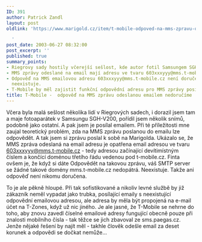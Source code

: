 ```yaml
---
ID: 391
author: Patrick Zandl
layout: post
oldlink: 'https://www.marigold.cz/item/t-mobile-odpoved-na-mms-zpravu-odeslanou-emailem-nedorucime

  '
post_date: 2003-06-27 08:32:00
post_excerpt: ''
published: true
summary_points:
- Riegrovy sady hostily včerejší sešlost, kde autor fotil Samsungem SGH-V200.
- MMS zprávy odeslané na email mají adresu ve tvaru 603xxxyyy@mms.t-mobile.cz.
- Odpověď na MMS emailovou adresu 603xxxyyy@mms.t-mobile.cz není doručena, doména
  neexistuje.
- T-Mobile by měl zajistit funkční odpovědní adresu pro MMS zprávy posílané emailem.
title: T-Mobile -  odpověď na MMS zprávu odeslanou emailem nedoručíme
---
```


<p>
Včera byla malá sešlost několika lidí v Riegrových sadech, i dorazil jsem tam a maje fotoaparátek v Samsungu SGH-V200, pořídil jsem několik snímů, podobně jako ostatní. A pak jsem je posílal emailem. Při té příležitosti mne zaujal teoretický problém, zda na MMS zprávu poslanou do emailu lze odpovědět. A tak jsem si zprávu poslal k sobě na Marigolda. Ukázalo se, že MMS zpráva odeslaná na email adresu je opatřena email adresou ve tvaru <A href="mailto:603xxxyyy@mms.t-mobile.cz">603xxxyyy@mms.t-mobile.cz</A> - tedy adresou začínající devítimístným číslem a končící doménou třetího řádu vedenou pod t-mobile.cz. Finta ovšem je, že když si dáte Odpovědět na takovou zprávu, váš SMTP server se žádné takové domény mms.t-mobile.cz nedopátrá. Neexistuje. Takže ani odpověď není nikomu doručena. </p>

<p>
To je ale pěkně hloupé. Při tak sofistikované a nikoliv levné službě by již zákazník neměl vypadat jako trubka, posílající emaily s neexistující odpovědní emailovou adresou, ale adresa by měla být propojená na e-mail účet na T-Zones, když už nic jiného. Je ale jasné, že T-Mobile se nehrne do toho, aby znovu zavedl číselné emailové adresy fungující obecně pouze při znalosti mobilního čísla - tak těžce se jich zbavoval ze sms.paegas.cz. Jenže nějaké řešení by najít měl - takhle člověk odešle email za deset korunek a odpovědi se dočkat nemůže...</p>